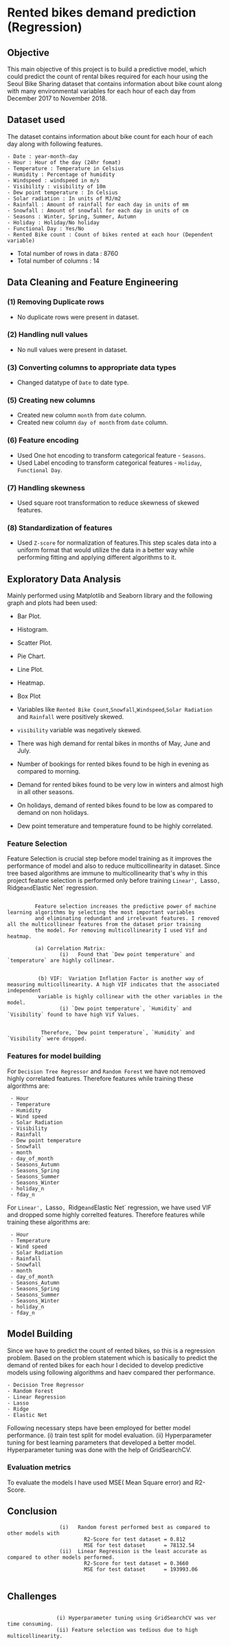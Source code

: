 # Rented bikes demand prediction (Regression)


## Objective
This main objective of this project is to build a predictive model, which could predict the count of rental bikes required for each hour using the Seoul Bike Sharing dataset that contains information about bike count along with many environmental variables for each hour of each day from December 2017 to November 2018. 
## Dataset used
 The dataset contains information about bike count for each hour of each day along with following features.

```
- Date : year-month-day
- Hour : Hour of the day (24hr fomat)
- Temperature : Temperature in Celsius
- Humidity : Percentage of humidity
- Windspeed : windspeed in m/s
- Visibility : visibility of 10m
- Dew point temperature : In Celsius
- Solar radiation : In units of MJ/m2
- Rainfall : Amount of rainfall for each day in units of mm
- Snowfall : Amount of snowfall for each day in units of cm
- Seasons : Winter, Spring, Summer, Autumn
- Holiday : Holiday/No holiday
- Functional Day : Yes/No
- Rented Bike count : Count of bikes rented at each hour (Dependent variable)

```

- Total number of rows in data : 8760
- Total number of columns : 14
## Data Cleaning and Feature Engineering

### (1) Removing Duplicate rows
- No duplicate rows were present in dataset.

### (2) Handling null values
- No null values were present in dataset.  

### (3) Converting columns to appropriate data types

- Changed datatype of `Date` to date type. 

### (5) Creating new columns
- Created new column `month` from `date` column.
- Created new column `day of month` from `date` column.

### (6) Feature encoding
- Used One hot encoding to transform categorical feature - `Seasons`.
- Used Label encoding to transform categorical features - `Holiday`, `Functional Day`.

### (7) Handling skewness
- Used square root transformation to reduce skewness of skewed features.

### (8) Standardization of features
- Used `Z-score` for normalization of features.This step scales data into a uniform format that would utilize the data in a better way while performing fitting and applying different algorithms to it. 

## Exploratory Data Analysis

Mainly performed using Matplotlib and Seaborn library and the following graph and plots had been used:
  - Bar Plot.
  - Histogram.
  - Scatter Plot.
  - Pie Chart.
  - Line Plot.
  - Heatmap.
  - Box Plot
             


- Variables like `Rented Bike Count`,`Snowfall`,`Windspeed`,`Solar Radiation` and `Rainfall` were positively skewed.
- `visibility` variable was negatively skewed.
- There was high demand for rental bikes in months of May, June and July.
- Number of bookings for rented bikes found to be high in evening as compared to morning.
- Demand for rented bikes found to be very low in winters and almost high in all other seasons.
- On holidays, demand of rented bikes found to be low as compared to demand on non holidays.
- Dew point temerature and temperature found to be highly correlated. 

### Feature Selection

Feature Selection is crucial step before model training as it improves the performance of model and also to reduce multicollinearity in dataset.
Since tree based algorithms are immune to multicollinearity that's why in this project feature selection is performed only before training `Linear', `Lasso`, `Ridge` and `Elastic Net` regression.

```

         Feature selection increases the predictive power of machine learning algorithms by selecting the most important variables 
         and eliminating redundant and irrelevant features. I removed all the multicollinear features from the dataset prior training 
         the model. For removing multicollinearity I used Vif and heatmap.
         
         (a) Correlation Matrix: 
                 (i)   Found that `Dew point temperature` and `temperature` are highly collinear.
                 
                 
          (b) VIF:  Variation Inflation Factor is another way of measuring multicollinearity. A high VIF indicates that the associated independent 
          variable is highly collinear with the other variables in the model.
                 (i) `Dew point temperature`, `Humidity` and `Visibility` found to have high Vif Values.
                 
                 
           Therefore, `Dew point temperature`, `Humidity` and `Visibility` were dropped.
```

### Features for model building

For `Decision Tree Regressor` and `Random Forest` we have not removed highly correlated features. Therefore features while training these algorithms are:

```
 - Hour
 - Temperature
 - Humidity
 - Wind speed 
 - Solar Radiation
 - Visibility
 - Rainfall
 - Dew point temperature
 - Snowfall 
 - month	
 - day_of_month	
 - Seasons_Autumn	
 - Seasons_Spring	
 - Seasons_Summer	
 - Seasons_Winter	
 - holiday_n	
 - fday_n

```

For `Linear', `Lasso`, `Ridge` and `Elastic Net` regression, we have used VIF and dropped some highly correlted features.  Therefore features while training these algorithms are:
```
 - Hour
 - Temperature
 - Wind speed 
 - Solar Radiation
 - Rainfall
 - Snowfall 
 - month	
 - day_of_month	
 - Seasons_Autumn	
 - Seasons_Spring	
 - Seasons_Summer	
 - Seasons_Winter	
 - holiday_n	
 - fday_n

```



## Model Building


Since we have to predict the count of rented bikes, so this is a regression problem. Based on the problem statement which is basically to predict the demand of rented bikes for each hour I decided to develop predictive models using following algorithms and haev compared ther performance.
```
- Decision Tree Regressor
- Random Forest
- Linear Regression
- Lasso
- Ridge
- Elastic Net
```

Following necessary steps have been employed for better model performance.
                (i)   train test split for model evaluation.
                (ii)  Hyperparameter tuning for best learning parameters that developed a better model. Hyperparameter tuning was done with the help
                      of GridSearchCV.
                      
                      
                  



### Evaluation metrics

To evaluate the models I have used MSE( Mean Square error) and R2-Score.


## Conclusion

```
                 (i)   Random forest performed best as compared to other models with
                         R2-Score for test dataset = 0.812
                         MSE for test dataset      = 78132.54
                 (ii)  Linear Regression is the least accurate as compared to other models performed.
                         R2-Score for test dataset = 0.3660
                         MSE for test dataset      = 193993.06
           

```
## Challenges
```

                (i) Hyperparameter tuning using GridSearchCV was ver time consuming.
                (ii) Feature selection was tedious due to high multicollinearity.

```

